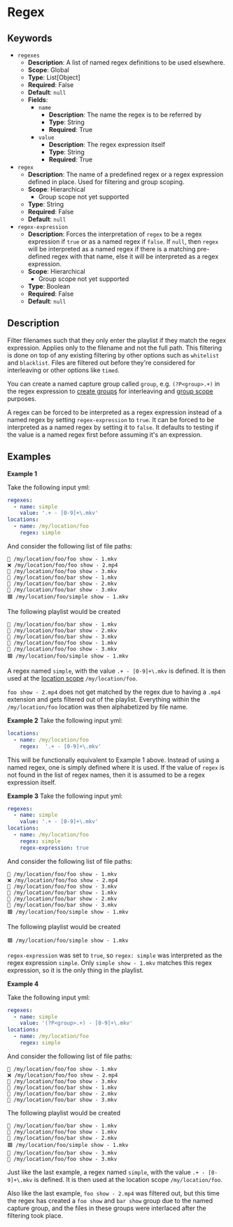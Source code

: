 # Regex

## Keywords
* `regexes`
    * **Description**: A list of named regex definitions to be used elsewhere.
    * **Scope**: Global
    * **Type**: List[Object]
    * **Required**: False
    * **Default**: `null`
    * **Fields**:
        * `name`
            * **Description**: The name the regex is to be referred by
            * **Type**: String
            * **Required**: True
        * `value`
            * **Description**: The regex expression itself
            * **Type**: String
            * **Required**: True
* `regex`
    * **Description**: The name of a predefined regex or a regex expression defined in place.
Used for filtering and group scoping.
    * **Scope**: Hierarchical
        * Group scope not yet supported
    * **Type**: String
    * **Required**: False
    * **Default**: `null`
* `regex-expression`
    * **Description**: Forces the interpretation of `regex` to be a regex expression if `true`
or as a named regex if `false`. If `null`, then `regex` will be interpreted as a named
regex if there is a matching pre-defined regex with that name, else it will be interpreted
as a regex expression.
    * **Scope**: Hierarchical
        * Group scope not yet supported
    * **Type**: Boolean
    * **Required**: False
    * **Default**: `null`

## Description

Filter filenames such that they only enter the playlist if they match the regex expression.
Applies only to the filename and not the full path. This filtering is done on top of any
existing filtering by other options such as `whitelist` and `blacklist`. Files are filtered
out before they're considered for interleaving or other options like `timed`.

You can create a named capture group called `group`, e.g. `(?P<group>.+)` in the
regex expression to [create groups](TODO) for interleaving and
[group scope](/input/scope/group-scope) purposes.

A regex can be forced to be interpreted as a regex expression instead of a named regex by setting
`regex-expression` to `true`. It can be forced to be interpreted as a named regex by
setting it to `false`. It defaults to testing if the value is a named regex first before
assuming it's an expression.

## Examples

**Example 1**

Take the following input yml:

```yaml
regexes:
  - name: simple
    value: '.+ - [0-9]+\.mkv'
locations:
  - name: /my/location/foo
    regex: simple
```

And consider the following list of file paths:

```
🔴 /my/location/foo/foo show - 1.mkv
❌ /my/location/foo/foo show - 2.mp4
🔴 /my/location/foo/foo show - 3.mkv
🔷 /my/location/foo/bar show - 1.mkv
🔷 /my/location/foo/bar show - 2.mkv
🔷 /my/location/foo/bar show - 3.mkv
🟪 /my/location/foo/simple show - 1.mkv
```

The following playlist would be created

```
🔷 /my/location/foo/bar show - 1.mkv
🔷 /my/location/foo/bar show - 2.mkv
🔷 /my/location/foo/bar show - 3.mkv
🔴 /my/location/foo/foo show - 1.mkv
🔴 /my/location/foo/foo show - 3.mkv
🟪 /my/location/foo/simple show - 1.mkv
```

A regex named `simple`, with the value `.+ - [0-9]+\.mkv` is defined. It is then used at the
[location scope](/input/scope/location-scope) `/my/location/foo`.

`foo show - 2.mp4` does not get matched by the regex
due to having a `.mp4` extension and gets filtered out of the playlist. Everything within the
`/my/location/foo` location was then alphabetized by file name.

**Example 2**
Take the following input yml:
```yaml
locations:
  - name: /my/location/foo
    regex:  '.+ - [0-9]+\.mkv'
```

This will be functionally equivalent to Example 1 above. Instead of using a named regex, one is
simply defined where it is used. If the value of `regex` is not found in the list of regex names,
then it is assumed to be a regex expression itself.

**Example 3**
Take the following input yml:

```yaml
regexes:
  - name: simple
    value: '.+ - [0-9]+\.mkv'
locations:
  - name: /my/location/foo
    regex: simple
    regex-expression: true
```

And consider the following list of file paths:

```
🔴 /my/location/foo/foo show - 1.mkv
❌ /my/location/foo/foo show - 2.mp4
🔴 /my/location/foo/foo show - 3.mkv
🔷 /my/location/foo/bar show - 1.mkv
🔷 /my/location/foo/bar show - 2.mkv
🔷 /my/location/foo/bar show - 3.mkv
🟪 /my/location/foo/simple show - 1.mkv
```

The following playlist would be created

```
🟪 /my/location/foo/simple show - 1.mkv
```

`regex-expression` was set to `true`, so `regex: simple` was interpreted as the regex expression
`simple`. Only `simple show - 1.mkv` matches this regex expression, so it is the only thing in the
playlist.

**Example 4**

Take the following input yml:

```yaml
regexes:
  - name: simple
    value: '(?P<group>.+) - [0-9]+\.mkv'
locations:
  - name: /my/location/foo
    regex: simple
```

And consider the following list of file paths:

```
🔴 /my/location/foo/foo show - 1.mkv
❌ /my/location/foo/foo show - 2.mp4
🔴 /my/location/foo/foo show - 3.mkv
🔷 /my/location/foo/bar show - 1.mkv
🔷 /my/location/foo/bar show - 2.mkv
🔷 /my/location/foo/bar show - 3.mkv
```

The following playlist would be created

```
🔷 /my/location/foo/bar show - 1.mkv
🔴 /my/location/foo/foo show - 1.mkv
🔷 /my/location/foo/bar show - 2.mkv
🟪 /my/location/foo/simple show - 1.mkv
🔷 /my/location/foo/bar show - 3.mkv
🔴 /my/location/foo/foo show - 3.mkv
```

Just like the last example, a regex named `simple`, with the value `.+ - [0-9]+\.mkv` is defined.
It is then used at the location scope `/my/location/foo`.

Also like the last example, `foo show - 2.mp4` was filtered out, but this time the regex has
created a `foo show` and `bar show` group due to the named capture group,
and the files in these groups were interlaced after the filtering took place.
